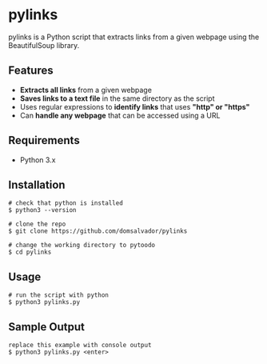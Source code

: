 # pylinks

pylinks is a Python script that extracts links from a given webpage using the BeautifulSoup library.

## Features

- **Extracts all links** from a given webpage
- **Saves links to a text file** in the same directory as the script
- Uses regular expressions to **identify links** that uses **"http" or "https"**
- Can **handle any webpage** that can be accessed using a URL

## Requirements

- Python 3.x

## Installation

```console
# check that python is installed
$ python3 --version

# clone the repo
$ git clone https://github.com/domsalvador/pylinks

# change the working directory to pytoodo
$ cd pylinks
```

## Usage

```console
# run the script with python
$ python3 pylinks.py
```

## Sample Output

```console
replace this example with console output
$ python3 pylinks.py <enter>
```
